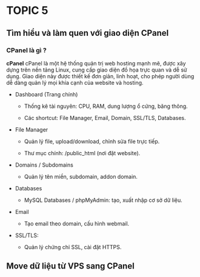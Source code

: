 # TOPIC 5

## Tìm hiểu và làm quen với giao diện CPanel


### CPanel là gì ?
  **cPanel** cPanel là một hệ thống quản trị web hosting mạnh mẽ, được xây dựng trên nền tảng Linux, cung cấp giao diện đồ họa trực quan và dễ sử dụng. Giao diện này được thiết kế đơn giản, linh hoạt, cho phép người dùng dễ dàng quản lý mọi khía cạnh của website và hosting.
  
  - Dashboard (Trang chính)
  
    - Thống kê tài nguyên: CPU, RAM, dung lượng ổ cứng, băng thông.
  
    - Các shortcut: File Manager, Email, Domain, SSL/TLS, Databases.
  
  - File Manager
  
    - Quản lý file, upload/download, chỉnh sửa file trực tiếp.
  
    - Thư mục chính: /public_html (nơi đặt website).
  
  - Domains / Subdomains
  
    - Quản lý tên miền, subdomain, addon domain.
  
  - Databases
  
    - MySQL Databases / phpMyAdmin: tạo, xuất nhập cơ sở dữ liệu.
  
  - Email
  
    - Tạo email theo domain, cấu hình webmail.
  
  - SSL/TLS:
    - Quản lý chứng chỉ SSL, cài đặt HTTPS.




## Move dữ liệu từ VPS sang CPanel


